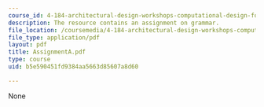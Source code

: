 ```yaml
---
course_id: 4-184-architectural-design-workshops-computational-design-for-housing-spring-2002
description: The resource contains an assignment on grammar.
file_location: /coursemedia/4-184-architectural-design-workshops-computational-design-for-housing-spring-2002/b5e590451fd9384aa5663d85607a8d60_AssignmentA.pdf
file_type: application/pdf
layout: pdf
title: AssignmentA.pdf
type: course
uid: b5e590451fd9384aa5663d85607a8d60

---
```

None